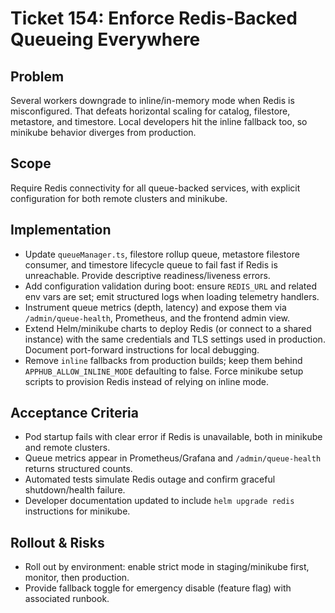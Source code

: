 # Ticket 154: Enforce Redis-Backed Queueing Everywhere

## Problem
Several workers downgrade to inline/in-memory mode when Redis is misconfigured. That defeats horizontal scaling for catalog, filestore, metastore, and timestore. Local developers hit the inline fallback too, so minikube behavior diverges from production.

## Scope
Require Redis connectivity for all queue-backed services, with explicit configuration for both remote clusters and minikube.

## Implementation
- Update `queueManager.ts`, filestore rollup queue, metastore filestore consumer, and timestore lifecycle queue to fail fast if Redis is unreachable. Provide descriptive readiness/liveness errors.
- Add configuration validation during boot: ensure `REDIS_URL` and related env vars are set; emit structured logs when loading telemetry handlers.
- Instrument queue metrics (depth, latency) and expose them via `/admin/queue-health`, Prometheus, and the frontend admin view.
- Extend Helm/minikube charts to deploy Redis (or connect to a shared instance) with the same credentials and TLS settings used in production. Document port-forward instructions for local debugging.
- Remove `inline` fallbacks from production builds; keep them behind `APPHUB_ALLOW_INLINE_MODE` defaulting to false. Force minikube setup scripts to provision Redis instead of relying on inline mode.

## Acceptance Criteria
- Pod startup fails with clear error if Redis is unavailable, both in minikube and remote clusters.
- Queue metrics appear in Prometheus/Grafana and `/admin/queue-health` returns structured counts.
- Automated tests simulate Redis outage and confirm graceful shutdown/health failure.
- Developer documentation updated to include `helm upgrade redis` instructions for minikube.

## Rollout & Risks
- Roll out by environment: enable strict mode in staging/minikube first, monitor, then production.
- Provide fallback toggle for emergency disable (feature flag) with associated runbook.
